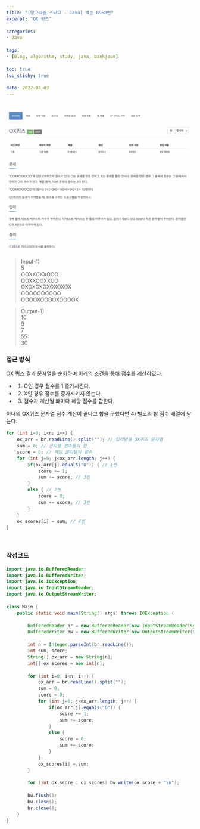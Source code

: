 ```yaml
--- 
title: "[알고리즘 스터디 - Java] 백준 8958번" 
excerpt: "OX 퀴즈" 

categories: 
- Java

tags: 
- [Blog, algorithm, study, java, baekjoon]

toc: true
toc_sticky: true

date: 2022-08-03
--- 
```


<br>

<center><img src="/assets/images/baekjoon/8958.png"></center>

> Input-1) <br>
5 <br>
OOXXOXXOOO <br>
OOXXOOXXOO <br>
OXOXOXOXOXOXOX <br>
OOOOOOOOOO <br>
OOOOXOOOOXOOOOX <br>

> Output-1) <br>
10 <br>
9 <br>
7 <br>
55 <br>
30 <br>

### 접근 방식
OX 퀴즈 결과 문자열을 순회하며 아래의 조건을 통해 점수를 계산하였다.
- 1) O인 경우 점수를 1 증가시킨다.
- 2) X인 경우 점수를 증가시키지 않는다.
- 3) 점수가 계산될 떄마다 해당 점수를 합한다.

하나의 OX퀴즈 문자열 점수 계산이 끝나고 합을 구했다면 4) 별도의 합 점수 배열에 담는다.

```java
for (int i=0; i<n; i++) {
    ox_arr = br.readLine().split(""); // 입력받을 OX퀴즈 문자열
    sum = 0; // 문자열 점수들의 합
    score = 0; // 해당 문자열의 점수
    for (int j=0; j<ox_arr.length; j++) {
        if(ox_arr[j].equals("O")) { // 1번
            score += 1; 
            sum += score; // 3번
        }
        else { // 2번
            score = 0;
            sum += score; // 3번
        }
    }
    ox_scores[i] = sum; // 4번
}
```

<br>

### 작성코드
```java
import java.io.BufferedReader;
import java.io.BufferedWriter;
import java.io.IOException;
import java.io.InputStreamReader;
import java.io.OutputStreamWriter;

class Main {
    public static void main(String[] args) throws IOException {
        
        BufferedReader br = new BufferedReader(new InputStreamReader(System.in));
        BufferedWriter bw = new BufferedWriter(new OutputStreamWriter(System.out));

        int n = Integer.parseInt(br.readLine());
        int sum, score;
        String[] ox_arr = new String[n];
        int[] ox_scores = new int[n];

        for (int i=0; i<n; i++) {
            ox_arr = br.readLine().split("");
            sum = 0;
            score = 0;
            for (int j=0; j<ox_arr.length; j++) {
                if(ox_arr[j].equals("O")) {
                    score += 1;
                    sum += score;
                }
                else {
                    score = 0;
                    sum += score;
                }
            }
            ox_scores[i] = sum;
        }

        for (int ox_score : ox_scores) bw.write(ox_score + "\n");
        
        bw.flush();
        bw.close();
        br.close();
    }
}
```